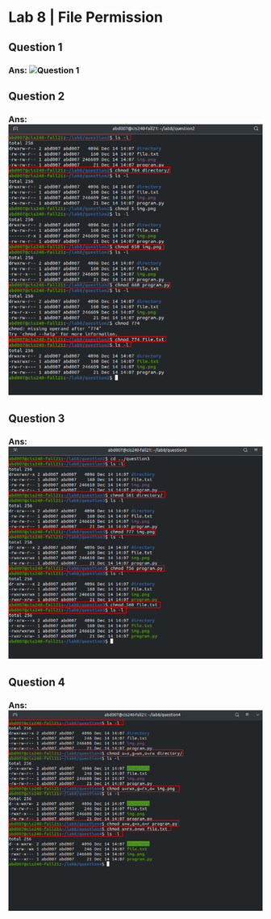 # Lab 8 | File Permission

## Question 1
### Ans: ![Question 1](../Images/Lab8Q1.png)

## Question 2
### Ans: ![Question 2](../Images/Lab8Q2.png)

## Question 3
### Ans: ![Question 3](../Images/Lab8Q3.png)

## Question 4
### Ans: ![Question 4](../Images/Lab8Q4.png)